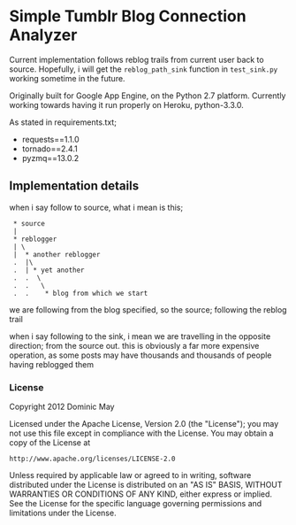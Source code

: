 Simple Tumblr Blog Connection Analyzer
======================================
Current implementation follows reblog trails from current user back to source.
Hopefully, i will get the `reblog_path_sink` function in `test_sink.py` working sometime in the future.

Originally built for Google App Engine, on the Python 2.7 platform.
Currently working towards having it run properly on Heroku, python-3.3.0.

As stated in requirements.txt;
 * requests==1.1.0
 * tornado==2.4.1
 * pyzmq==13.0.2

## Implementation details

when i say follow to source, what i mean is this;

```
 * source
 |
 * reblogger
 | \
 |  * another reblogger
 .  |\
 .  | * yet another
 .  .  \
 .  .   \
 .  .    * blog from which we start
```
we are following from the blog specified, so the source; following the reblog trail

when i say following to the sink, i mean we are travelling in the opposite direction; from the source out.
this is obviously a far more expensive operation, as some posts may have thousands and thousands of people having reblogged them


### License

Copyright 2012 Dominic May

Licensed under the Apache License, Version 2.0 (the "License");
you may not use this file except in compliance with the License.
You may obtain a copy of the License at

    http://www.apache.org/licenses/LICENSE-2.0

Unless required by applicable law or agreed to in writing, software
distributed under the License is distributed on an "AS IS" BASIS,
WITHOUT WARRANTIES OR CONDITIONS OF ANY KIND, either express or implied.
See the License for the specific language governing permissions and
limitations under the License.
